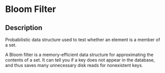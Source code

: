 # Bloom Filter

## Description

Probabilistic data structure used to test whether an element is a member of a set.

A Bloom filter is a memory-efficient data structure for approximating the contents of a set. It can tell you if a key does not appear in the database, and thus saves many unnecessary disk reads for nonexistent keys.
